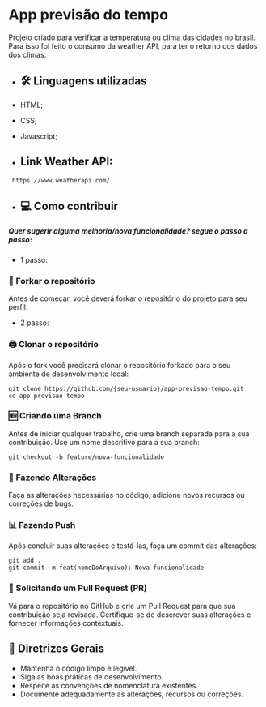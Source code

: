  # App previsão do tempo

Projeto criado para verificar a temperatura ou clima das cidades no brasil. Para isso foi feito o consumo da weather API, para ter o retorno dos dados dos climas.

- ##  🛠️ Linguagens utilizadas
- HTML;
- CSS;
- Javascript;

- ## Link Weather API:

```
 https://www.weatherapi.com/
```

- ## 💻 Como contribuir
##### Quer sugerir alguma melhoria/nova funcionalidade? segue o passo a passo:

 - 1 passo: 
 ### 🌳 Forkar o repositório
Antes de começar, você deverá forkar o repositório do projeto para seu perfil.

 - 2 passo: 
 ###  🖨  Clonar o repositório
  Após o fork você precisará clonar o repositório forkado para o seu ambiente de desenvolvimento local:

```
git clone https://github.com/{seu-usuario}/app-previsao-tempo.git
cd app-previsao-tempo
```
### 🆕 Criando uma Branch
Antes de iniciar qualquer trabalho, crie uma branch separada para a sua contribuição. Use um nome descritivo para a sua branch:

```
git checkout -b feature/nova-funcionalidade
```

### 🔨 Fazendo Alterações
Faça as alterações necessárias no código, adicione novos recursos ou correções de bugs.

### 📊 Fazendo Push
Após concluir suas alterações e testá-las, faça um commit das alterações:
```
git add .
git commit -m feat(nomeDoArquivo): Nova funcionalidade
```

### 📨 Solicitando um Pull Request (PR)

Vá para o repositório no GitHub e crie um Pull Request para que sua contribuição seja revisada. Certifique-se de descrever suas alterações e fornecer informações contextuais.

## 💼 Diretrizes Gerais

- Mantenha o código limpo e legível.
- Siga as boas práticas de desenvolvimento.
- Respeite as convenções de nomenclatura existentes.
- Documente adequadamente as alterações, recursos ou correções.
